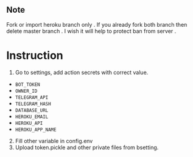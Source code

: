 ## Note

Fork or import heroku branch only . If you already fork both branch then delete master branch . I wish it will help to protect ban from server .

# Instruction
1. Go to settings, add action secrets with correct value.
* `BOT_TOKEN` 
* `OWNER_ID` 
* `TELEGRAM_API` 
* `TELEGRAM_HASH`
* `DATABASE_URL` 
* `HEROKU_EMAIL` 
* `HEROKU_API` 
* `HEROKU_APP_NAME`

2. Fill other variable in config.env
3. Upload token.pickle and other private files from bsetting.



